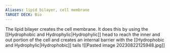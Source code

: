 ```yaml
---
Aliases: lipid bilayer, cell membrane
TARGET DECK: Bio
---
```

The lipid bilayer creates the cell membrane. It does this by using the [[Hydrophobic and Hydrophylic|Hydrophylic]] head to reach the inner and out portion of the cell and creates an internal barrier with the [[Hydrophobic and Hydrophylic|Hydrophobic]] tails
![[Pasted image 20230822125948.jpg]]
